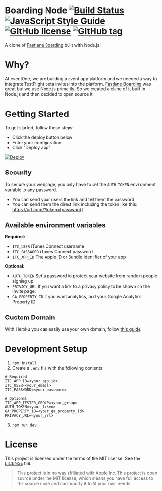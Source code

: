 # Boarding Node [![Build Status](https://travis-ci.org/eventOneHQ/boarding-node.svg?branch=master)](https://travis-ci.org/eventOneHQ/boarding-node) [![JavaScript Style Guide](https://img.shields.io/badge/code_style-standard-brightgreen.svg)](https://standardjs.com) [![GitHub license](https://img.shields.io/github/license/eventOneHQ/boarding-node.svg)](https://github.com/eventOneHQ/boarding-node/blob/master/LICENSE) [![GitHub tag](https://img.shields.io/github/release/eventOneHQ/boarding-node.svg)](https://github.com/eventOneHQ/boarding-node)

A clone of [Fastlane Boarding](https://github.com/fastlane/boarding) built with Node.js!

# Why?
At eventOne, we are building a event app platform and we needed a way to integrate TestFlight beta invites into the platform. [Fastlane Boarding](https://github.com/fastlane/boarding) was great but we use Node.js primarily. So we created a clone of it built in Node.js and then decided to open source it. 

# Getting Started

To get started, follow these steps:

* Click the deploy button below
* Enter your configuration
* Click "Deploy app"

[![Deploy](https://www.herokucdn.com/deploy/button.png)](https://www.heroku.com/deploy?template=https://github.com/eventOneHQ/boarding-node)

## Security

To secure your webpage, you only have to set the `AUTH_TOKEN` environment variable to any password.

* You can send your users the link and tell them the password
* You can send them the direct link including the token like this: https://url.com/?token=[password]

## Available environment variables

**Required:**

* `ITC_USER` iTunes Connect username
* `ITC_PASSWORD` iTunes Connect password
* `ITC_APP_ID` The Apple ID or Bundle Identifier of your app

**Optional:**

* `AUTH_TOKEN` Set a password to protect your website from random people signing up
* `PRIVACY_URL` If you want a link to a privacy policy to be shown on the invite page.
* `GA_PROPERTY_ID` If you want analytics, add your Google Analytics Property ID

## Custom Domain

With Heroku you can easily use your own domain, follow [this guide](https://devcenter.heroku.com/articles/custom-domains).

# Development Setup

1.  `npm install`
2.  Create a `.env` file with the following contents:

```
# Required
ITC_APP_ID=<your_app_id>
ITC_USER=<your_email>
ITC_PASSWORD=<your_password>

# Optional
ITC_APP_TESTER_GROUP=<your_group>
AUTH_TOKEN=<your_token>
GA_PROPERTY_ID=<your_ga_property_id>
PRIVACY_URL=<your_url>
```

3.  `npm run dev`

# License

This project is licensed under the terms of the MIT license. See the [LICENSE](LICENSE) file.

> This project is in no way affiliated with Apple Inc. This project is open source under the MIT license, which means you have full access to the source code and can modify it to fit your own needs.
